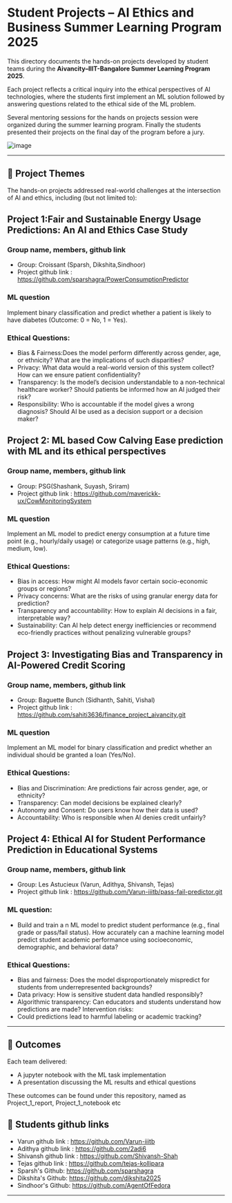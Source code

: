 # Student Projects – AI Ethics and Business Summer Learning Program 2025

This directory documents the hands-on projects developed by student teams during the **Aivancity–IIIT-Bangalore Summer Learning Program 2025**.

Each project reflects a critical inquiry into the ethical perspectives of AI technologies, where the students first implement an ML solution followed by answering questions related to the ethical side of the ML problem.

Several mentoring sessions for the hands on projects session were organized during the summer learning program. Finally the students presented their projects on the final day of the program before a jury. 

![image](https://github.com/user-attachments/assets/cc605382-4a2e-41fd-843a-66f6685ac986)

---

## 🧠 Project Themes
The hands-on projects addressed real-world challenges at the intersection of AI and ethics, including (but not limited to):

## Project 1:Fair and Sustainable Energy Usage Predictions: An AI and Ethics Case Study
### Group name, members, github link 
* Group: Croissant (Sparsh, Dikshita,Sindhoor) 
* Project github link : https://github.com/sparshagra/PowerConsumptionPredictor

### ML question
Implement binary classification and predict whether a patient is likely to have diabetes (Outcome: 0 = No, 1 = Yes).
### Ethical Questions:
* Bias & Fairness:Does the model perform differently across gender, age, or ethnicity? What are the implications of such disparities?
* Privacy: What data would a real-world version of this system collect? How can we ensure patient confidentiality?
* Transparency: Is the model’s decision understandable to a non-technical healthcare worker? Should patients be informed how an AI judged their risk?
* Responsibility: Who is accountable if the model gives a wrong diagnosis? Should AI be used as a decision support or a decision maker?

## Project 2: ML based Cow Calving Ease prediction with ML and its ethical perspectives
### Group name, members, github link
* Group: PSG(Shashank, Suyash, Sriram)
* Project github link : https://github.com/maverickk-ux/CowMonitoringSystem

### ML question
Implement an ML model to predict energy consumption at a future time point (e.g., hourly/daily usage) or categorize usage patterns (e.g., high, medium, low).
### Ethical Questions:
* Bias in access: How might AI models favor certain socio-economic groups or regions?
* Privacy concerns: What are the risks of using granular energy data for prediction?
* Transparency and accountability: How to explain AI decisions in a fair, interpretable way?
* Sustainability: Can AI help detect energy inefficiencies or recommend eco-friendly practices without penalizing vulnerable groups?

## Project 3: Investigating Bias and Transparency in AI-Powered Credit Scoring
### Group name, members, github link
* Group: Baguette Bunch (Sidhanth, Sahiti, Vishal)
* Project github link : https://github.com/sahiti3636/finance_project_aivancity.git
### ML question
Implement an ML model for binary classification and predict whether an individual should be granted a loan (Yes/No).

### Ethical Questions:
* Bias and Discrimination: Are predictions fair across gender, age, or ethnicity?
* Transparency: Can model decisions be explained clearly?
* Autonomy and Consent: Do users know how their data is used?
* Accountability: Who is responsible when AI denies credit unfairly?
  
## Project 4: Ethical AI for Student Performance Prediction in Educational Systems
### Group name, members, github link
* Group: Les Astucieux (Varun, Adithya, Shivansh, Tejas)
* Project github link : https://github.com/Varun-iiitb/pass-fail-predictor.git
  
### ML question:
* Build and train a n ML model to predict student performance (e.g., final grade or pass/fail status). How accurately can a machine learning model predict student academic performance using socioeconomic, demographic, and behavioral data?

### Ethical Questions:
* Bias and fairness: Does the model disproportionately mispredict for students from underrepresented backgrounds?
*  Data privacy: How is sensitive student data handled responsibly?
*  Algorithmic transparency: Can educators and students understand how predictions are made? Intervention risks:
*  Could predictions lead to harmful labeling or academic tracking?
---

## 🏁 Outcomes

Each team delivered:

- A jupyter notebook with the ML task implementation
- A presentation discussing the ML results and ethical questions

These outcomes can be found under this repository, named as Project_1_report, Project_1_notebook etc

## 🏁 Students github links

* Varun github link : https://github.com/Varun-iiitb
* Adithya github link : https://github.com/2adi6
* Shivansh github link : https://github.com/Shivansh-Shah
* Tejas github link : https://github.com/tejas-kollipara
* Sparsh's Github: https://github.com/sparshagra
* Dikshita's Github: https://github.com/dikshita2025
* Sindhoor's Github: https://github.com/AgentOfFedora

---

